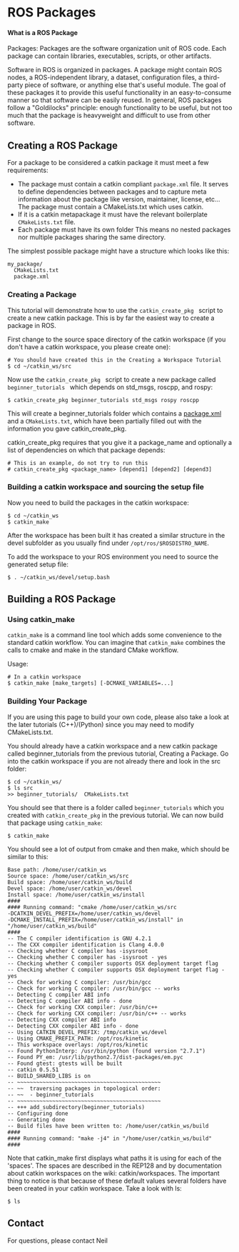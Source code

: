 # ROS Packages

#### What is a ROS Package

Packages: Packages are the software organization unit of ROS code. Each package can contain libraries, executables, scripts, or other artifacts.

Software in ROS is organized in packages. A package might contain ROS nodes, a ROS-independent library, a dataset, configuration files, a third-party piece of software, or anything else that's useful module. The goal of these packages it to provide this useful functionality in an easy-to-consume manner so that software can be easily reused. In general, ROS packages follow a "Goldilocks" principle: enough functionality to be useful, but not too much that the package is heavyweight and difficult to use from other software.

## Creating a ROS Package

For a package to be considered a catkin package it must meet a few requirements:

-	The package must contain a catkin compliant `package.xml` file. It serves to define dependencies between packages and to capture meta information about the package like version, maintainer, license, etc...
The package must contain a CMakeLists.txt which uses catkin.
- If it is a catkin metapackage it must have the relevant boilerplate `CMakeLists.txt` file.
-  Each package must have its own folder
This means no nested packages nor multiple packages sharing the same directory.

The simplest possible package might have a structure which looks like this:

	my_package/
	  CMakeLists.txt
	  package.xml
	  

### Creating a Package
This tutorial will demonstrate how to use the `catkin_create_pkg ` script to create a new catkin package. This is by far the easiest way to create a package in ROS.

First change to the source space directory of the catkin workspace (if you don't have a catkin workspace, you please create one):

	# You should have created this in the Creating a Workspace Tutorial
	$ cd ~/catkin_ws/src
	
Now use the `catkin_create_pkg ` script to create a new package called `beginner_tutorials ` which depends on std_msgs, roscpp, and rospy:


	$ catkin_create_pkg beginner_tutorials std_msgs rospy roscpp
	
This will create a beginner_tutorials folder which contains a [package.xml]() and a `CMakeLists.txt`, which have been partially filled out with the information you gave catkin_create_pkg.

catkin_create_pkg requires that you give it a package_name and optionally a list of dependencies on which that package depends:

	# This is an example, do not try to run this
	# catkin_create_pkg <package_name> [depend1] [depend2] [depend3]
	
### Building a catkin workspace and sourcing the setup file


Now you need to build the packages in the catkin workspace:

	
	$ cd ~/catkin_ws
	$ catkin_make

After the workspace has been built it has created a similar structure in the devel subfolder as you usually find under `/opt/ros/$ROSDISTRO_NAME`.

To add the workspace to your ROS environment you need to source the generated setup file:


	$ . ~/catkin_ws/devel/setup.bash
	

## Building a ROS Package

### Using catkin_make

`catkin_make` is a command line tool which adds some convenience to the standard catkin workflow. You can imagine that `catkin_make` combines the calls to cmake and make in the standard CMake workflow.

Usage:

	# In a catkin workspace
	$ catkin_make [make_targets] [-DCMAKE_VARIABLES=...]
	
### Building Your Package

If you are using this page to build your own code, please also take a look at the later tutorials (C++)/(Python) since you may need to modify CMakeLists.txt.

You should already have a catkin workspace and a new catkin package called beginner_tutorials from the previous tutorial, Creating a Package. Go into the catkin workspace if you are not already there and look in the src folder:

	
	$ cd ~/catkin_ws/
	$ ls src
	>> beginner_tutorials/  CMakeLists.txt

You should see that there is a folder called `beginner_tutorials` which you created with `catkin_create_pkg` in the previous tutorial. We can now build that package using `catkin_make`:

	$ catkin_make
	
You should see a lot of output from cmake and then make, which should be similar to this:
	
	Base path: /home/user/catkin_ws
	Source space: /home/user/catkin_ws/src
	Build space: /home/user/catkin_ws/build
	Devel space: /home/user/catkin_ws/devel
	Install space: /home/user/catkin_ws/install
	####
	#### Running command: "cmake /home/user/catkin_ws/src
	-DCATKIN_DEVEL_PREFIX=/home/user/catkin_ws/devel
	-DCMAKE_INSTALL_PREFIX=/home/user/catkin_ws/install" in "/home/user/catkin_ws/build"
	####
	-- The C compiler identification is GNU 4.2.1
	-- The CXX compiler identification is Clang 4.0.0
	-- Checking whether C compiler has -isysroot
	-- Checking whether C compiler has -isysroot - yes
	-- Checking whether C compiler supports OSX deployment target flag
	-- Checking whether C compiler supports OSX deployment target flag - yes
	-- Check for working C compiler: /usr/bin/gcc
	-- Check for working C compiler: /usr/bin/gcc -- works
	-- Detecting C compiler ABI info
	-- Detecting C compiler ABI info - done
	-- Check for working CXX compiler: /usr/bin/c++
	-- Check for working CXX compiler: /usr/bin/c++ -- works
	-- Detecting CXX compiler ABI info
	-- Detecting CXX compiler ABI info - done
	-- Using CATKIN_DEVEL_PREFIX: /tmp/catkin_ws/devel
	-- Using CMAKE_PREFIX_PATH: /opt/ros/kinetic
	-- This workspace overlays: /opt/ros/kinetic
	-- Found PythonInterp: /usr/bin/python (found version "2.7.1") 
	-- Found PY_em: /usr/lib/python2.7/dist-packages/em.pyc
	-- Found gtest: gtests will be built
	-- catkin 0.5.51
	-- BUILD_SHARED_LIBS is on
	-- ~~~~~~~~~~~~~~~~~~~~~~~~~~~~~~~~~~~~~~~~~~~~~
	-- ~~  traversing packages in topological order:
	-- ~~  - beginner_tutorials
	-- ~~~~~~~~~~~~~~~~~~~~~~~~~~~~~~~~~~~~~~~~~~~~~
	-- +++ add_subdirectory(beginner_tutorials)
	-- Configuring done
	-- Generating done
	-- Build files have been written to: /home/user/catkin_ws/build
	####
	#### Running command: "make -j4" in "/home/user/catkin_ws/build"
	####
	
Note that catkin_make first displays what paths it is using for each of the 'spaces'. The spaces are described in the REP128 and by documentation about catkin workspaces on the wiki: catkin/workspaces. The important thing to notice is that because of these default values several folders have been created in your catkin workspace. Take a look with ls:

	$ ls
	
## Contact

For questions, please contact Neil